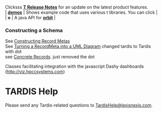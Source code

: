 
Clicksss **[T Release Notes](/Tardis/Release-Notes/#tardis-release-notes)** for an update on the latest product features.<br>
| **[demos](home#t-demo-and-videos)** | Shows example code that uses various t libraries. You can click  | <br>
| **o** | A java API for **[orbit](tardis/Tardis-and-Web-Services#calling-orbit-services)** |


### Constructing a Schema
See [Constructing Record Metas](./tardis/Constructing-Record-Metas) <br>
See [Turning a RecordMeta into a UML Diagram](./Tardis/Turning-a-IRecordMeta-into-a-UML-Diagram)  changed tardis to Tardis with dot<br>
see [Concrete Records](/tardis/Concrete-Records).  just removed the dot<br>



Classes facilitating integration with the javascript Dashy dashboards (http://viz.hpccsystems.com)

# TARDIS Help

Please send any Tardis-related questions to TardisHelp@lexisnexis.com.

